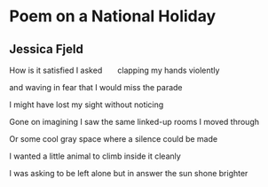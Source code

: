 # Poem on a National Holiday
## Jessica Fjeld
How is it satisfied
I asked       clapping my hands violently

and waving
in fear that I would miss the parade

I might have lost my sight
without noticing

Gone on imagining
I saw the same linked-up rooms I moved through

Or some cool gray space
where a silence could be made

I wanted a little animal
to climb inside it cleanly

I was asking to be left alone
but in answer the sun shone brighter